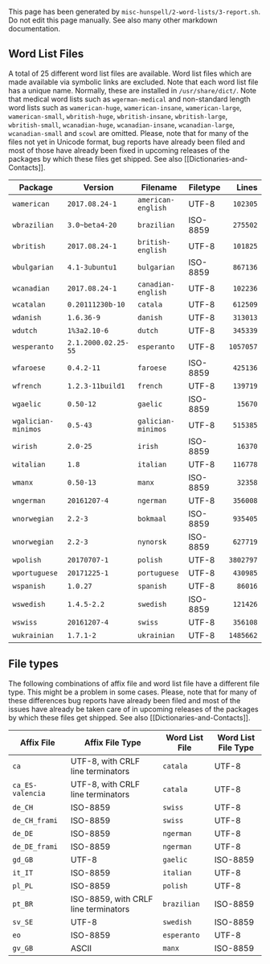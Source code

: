 This page has been generated by `misc-hunspell/2-word-lists/3-report.sh`. Do not edit this page manually. See also many other markdown documentation.

## Word List Files

A total of 25 different word list files are available. Word list files which are made available via symbolic links are excluded. Note that each word list file has a unique name. Normally, these are installed in `/usr/share/dict/`. Note that medical word lists such as `wgerman-medical` and non-standard length word lists such as `wamerican-huge`, `wamerican-insane`, `wamerican-large`, `wamerican-small`, `wbritish-huge`, `wbritish-insane`, `wbritish-large`, `wbritish-small`, `wcanadian-huge`, `wcanadian-insane`, `wcanadian-large`, `wcanadian-small` and `scowl` are omitted. Please, note that for many of the files not yet in Unicode format, bug reports have already been filed and most of those have already been fixed in upcoming releases of the packages by which these files get shipped. See also [[Dictionaries-and-Contacts]].

| Package | Version | Filename | Filetype | Lines |
|---|---|---|---|--:|
| `wamerican` | `2017.08.24-1` | `american-english` | UTF-8 | `102305` |
| `wbrazilian` | `3.0~beta4-20` | `brazilian` | ISO-8859 | `275502` |
| `wbritish` | `2017.08.24-1` | `british-english` | UTF-8 | `101825` |
| `wbulgarian` | `4.1-3ubuntu1` | `bulgarian` | ISO-8859 | `867136` |
| `wcanadian` | `2017.08.24-1` | `canadian-english` | UTF-8 | `102236` |
| `wcatalan` | `0.20111230b-10` | `catala` | UTF-8 | `612509` |
| `wdanish` | `1.6.36-9` | `danish` | UTF-8 | `313013` |
| `wdutch` | `1%3a2.10-6` | `dutch` | UTF-8 | `345339` |
| `wesperanto` | `2.1.2000.02.25-55` | `esperanto` | UTF-8 | `1057057` |
| `wfaroese` | `0.4.2-11` | `faroese` | ISO-8859 | `425136` |
| `wfrench` | `1.2.3-11build1` | `french` | UTF-8 | `139719` |
| `wgaelic` | `0.50-12` | `gaelic` | ISO-8859 | `15670` |
| `wgalician-minimos` | `0.5-43` | `galician-minimos` | UTF-8 | `515385` |
| `wirish` | `2.0-25` | `irish` | ISO-8859 | `16370` |
| `witalian` | `1.8` | `italian` | UTF-8 | `116778` |
| `wmanx` | `0.50-13` | `manx` | ISO-8859 | `32358` |
| `wngerman` | `20161207-4` | `ngerman` | UTF-8 | `356008` |
| `wnorwegian` | `2.2-3` | `bokmaal` | ISO-8859 | `935405` |
| `wnorwegian` | `2.2-3` | `nynorsk` | ISO-8859 | `627719` |
| `wpolish` | `20170707-1` | `polish` | UTF-8 | `3802797` |
| `wportuguese` | `20171225-1` | `portuguese` | UTF-8 | `430985` |
| `wspanish` | `1.0.27` | `spanish` | UTF-8 | `86016` |
| `wswedish` | `1.4.5-2.2` | `swedish` | ISO-8859 | `121426` |
| `wswiss` | `20161207-4` | `swiss` | UTF-8 | `356108` |
| `wukrainian` | `1.7.1-2` | `ukrainian` | UTF-8 | `1485662` |
## File types

The following combinations of affix file and word list file have a different file type. This might be a problem in some cases. Please, note that for many of these differences bug reports have already been filed and most of the issues have already be taken care of in upcoming releases of the packages by which these files get shipped. See also [[Dictionaries-and-Contacts]].

| Affix File | Affix File Type | Word List File | Word List File Type |
|---|---|---|---|
| `ca` | UTF-8, with CRLF line terminators | `catala` | UTF-8 |
| `ca_ES-valencia` | UTF-8, with CRLF line terminators | `catala` | UTF-8 |
| `de_CH` | ISO-8859 | `swiss` | UTF-8 |
| `de_CH_frami` | ISO-8859 | `swiss` | UTF-8 |
| `de_DE` | ISO-8859 | `ngerman` | UTF-8 |
| `de_DE_frami` | ISO-8859 | `ngerman` | UTF-8 |
| `gd_GB` | UTF-8 | `gaelic` | ISO-8859 |
| `it_IT` | ISO-8859 | `italian` | UTF-8 |
| `pl_PL` | ISO-8859 | `polish` | UTF-8 |
| `pt_BR` | ISO-8859, with CRLF line terminators | `brazilian` | ISO-8859 |
| `sv_SE` | UTF-8 | `swedish` | ISO-8859 |
| `eo` | ISO-8859 | `esperanto` | UTF-8 |
| `gv_GB` | ASCII | `manx` | ISO-8859 |
